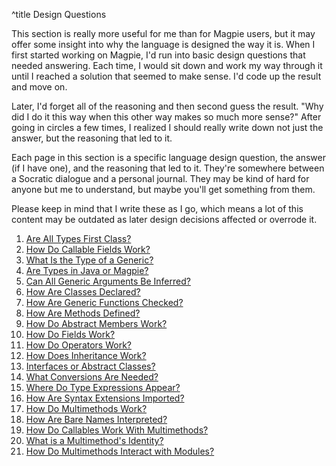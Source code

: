 ^title Design Questions

This section is really more useful for me than for Magpie users, but it may offer some insight into why the language is designed the way it is. When I first started working on Magpie, I'd run into basic design questions that needed answering. Each time, I would sit down and work my way through it until I reached a solution that seemed to make sense. I'd code up the result and move on.

Later, I'd forget all of the reasoning and then second guess the result. "Why did I do it this way when this other way makes so much more sense?" After going in circles a few times, I realized I should really write down not just the answer, but the reasoning that led to it.

Each page in this section is a specific language design question, the answer (if I have one), and the reasoning that led to it. They're somewhere between a Socratic dialogue and a personal journal. They may be kind of hard for anyone but me to understand, but maybe you'll get something from them.

Please keep in mind that I write these as I go, which means a lot of this content may be outdated as later design decisions affected or overrode it.

1. [Are All Types First Class?](design-questions/are-all-types-first-class.html)
1. [How Do Callable Fields Work?](design-questions/how-do-callable-fields-work.html)
1. [What Is the Type of a Generic?](design-questions/what-is-the-type-of-a-generic.html)
1. [Are Types in Java or Magpie?](design-questions/are-types-in-java-or-magpie.html)
1. [Can All Generic Arguments Be Inferred?](design-questions/can-all-generic-arguments-be-inferred.html)
1. [How Are Classes Declared?](design-questions/how-are-classes-declared.html)
1. [How Are Generic Functions Checked?](design-questions/how-are-generic-functions-checked.html)
1. [How Are Methods Defined?](design-questions/how-are-methods-defined.html)
1. [How Do Abstract Members Work?](design-questions/how-do-abstract-members-work.html)
1. [How Do Fields Work?](design-questions/how-do-fields-work.html)
1. [How Do Operators Work?](design-questions/how-do-operators-work.html)
1. [How Does Inheritance Work?](design-questions/how-does-inheritance-work.html)
1. [Interfaces or Abstract Classes?](design-questions/interfaces-or-abstract-classes.html)
1. [What Conversions Are Needed?](design-questions/what-conversions-are-needed.html)
1. [Where Do Type Expressions Appear?](design-questions/where-do-type-expressions-appear.html)
1. [How Are Syntax Extensions Imported?](design-questions/how-are-syntax-extensions-imported.html)
1. [How Do Multimethods Work?](design-questions/how-do-multimethods-work.html)
1. [How Are Bare Names Interpreted?](design-questions/how-are-bare-names-interpreted.html)
1. [How Do Callables Work With Multimethods?](design-questions/how-do-callables-work-with-multimethods.html)
1. [What is a Multimethod's Identity?](design-questions/what-is-a-multimethods-identity.html)
1. [How Do Multimethods Interact with Modules?](design-questions/how-do-multimethods-interact-with-modules.html)
